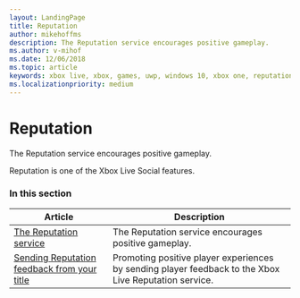 ```yaml
---
layout: LandingPage
title: Reputation
author: mikehoffms
description: The Reputation service encourages positive gameplay.
ms.author: v-mihof
ms.date: 12/06/2018
ms.topic: article
keywords: xbox live, xbox, games, uwp, windows 10, xbox one, reputation, social features
ms.localizationpriority: medium
---
```


# Reputation

The Reputation service encourages positive gameplay.

Reputation is one of the Xbox Live Social features.


### In this section

| Article | Description |
|---------|-------------|
| [The Reputation service](the-reputation-service.md) | The Reputation service encourages positive gameplay. |
| [Sending Reputation feedback from your title](sending-player-feedback-from-your-title.md) | Promoting positive player experiences by sending player feedback to the Xbox Live Reputation service. |
